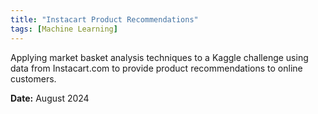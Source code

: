 ```yaml
---
title: "Instacart Product Recommendations"
tags: [Machine Learning]
---
```


Applying market basket analysis techniques to a Kaggle challenge using data from Instacart.com to provide product recommendations to online customers.

<span style="font-weight:bold;">Date:</span> August 2024